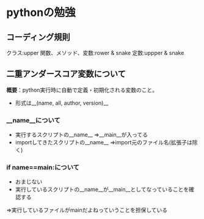 # pythonの勉強

## コーディング規則
クラス:upper
関数、メソッド、変数:rower & snake
定数:uppper & snake


## 二重アンダースコア変数について
**概要**：python実行時に自動で定義・初期化される変数のこと。
- 形式は__(name, all, author, version)__

### __name__について
 - 実行するスクリプトの__name__
 ⇒__main__が入ってる
 - importしてきたスクリプトの__name__
 ⇒import元のファイル名(拡張子は除く)

### if __name__==__main__:について
- おまじない
- 実行しているスクリプトの__name__が__main__としてなっていることを確認する

⇒実行しているファイルがmainだよねっていうことを担保している